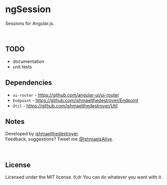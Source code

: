 # ngSession

Sessions for Angular.js.

<br />

## TODO

- documentation
- unit tests

## Dependencies

- `ui-router` - https://github.com/angular-ui/ui-router
- `Endpoint` - https://github.com/ishmaelthedestroyer/Endpoint
- `Util` - https://github.com/ishmaelthedestroyer/Util

## Notes
Developed by <a href='http://twitter.com/ishmaelsalive'>ishmaelthedestroyer</a>. <br />
Feedback, suggestions? Tweet me <a href='http://twitter.com/ishmaelsalive'>@IshmaelsAlive</a>. <br />

<br />

## License
Licensed under the MIT license. tl;dr You can do whatever you want with it.